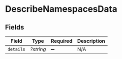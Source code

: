 # DescribeNamespacesData


## Fields

| Field              | Type               | Required           | Description        |
| ------------------ | ------------------ | ------------------ | ------------------ |
| `details`          | *?string*          | :heavy_minus_sign: | N/A                |